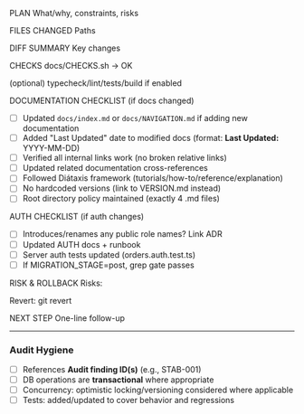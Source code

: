 PLAN
What/why, constraints, risks

FILES CHANGED
Paths

DIFF SUMMARY
Key changes

CHECKS
docs/CHECKS.sh → OK

(optional) typecheck/lint/tests/build if enabled

DOCUMENTATION CHECKLIST (if docs changed)
- [ ] Updated `docs/index.md` or `docs/NAVIGATION.md` if adding new documentation
- [ ] Added "Last Updated" date to modified docs (format: **Last Updated:** YYYY-MM-DD)
- [ ] Verified all internal links work (no broken relative links)
- [ ] Updated related documentation cross-references
- [ ] Followed Diátaxis framework (tutorials/how-to/reference/explanation)
- [ ] No hardcoded versions (link to VERSION.md instead)
- [ ] Root directory policy maintained (exactly 4 .md files)

AUTH CHECKLIST (if auth changes)
- [ ] Introduces/renames any public role names? Link ADR
- [ ] Updated AUTH docs + runbook
- [ ] Server auth tests updated (orders.auth.test.ts)
- [ ] If MIGRATION_STAGE=post, grep gate passes

RISK & ROLLBACK
Risks:

Revert: git revert <commit-sha>

NEXT STEP
One-line follow-up

---

### Audit Hygiene
- [ ] References **Audit finding ID(s)** (e.g., STAB-001)
- [ ] DB operations are **transactional** where appropriate
- [ ] Concurrency: optimistic locking/versioning considered where applicable
- [ ] Tests: added/updated to cover behavior and regressions
